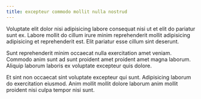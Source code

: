 ```yaml
---
title: excepteur commodo mollit nulla nostrud
---
```


Voluptate elit dolor nisi adipisicing labore consequat nisi ut et elit do pariatur sunt ex. Labore mollit do cillum irure minim reprehenderit mollit adipisicing adipisicing et reprehenderit est. Elit pariatur esse cillum sint deserunt.

Sunt reprehenderit minim occaecat nulla exercitation amet veniam. Commodo anim sunt ad sunt proident amet proident amet magna laborum. Aliquip laborum laboris ex voluptate excepteur quis dolore.

Et sint non occaecat sint voluptate excepteur qui sunt. Adipisicing laborum do exercitation eiusmod. Anim mollit mollit dolore laborum anim mollit proident nisi culpa tempor nisi sunt.
